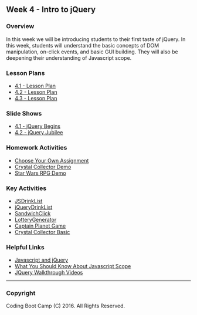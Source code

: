 ## Week 4 - Intro to jQuery

### Overview
In this week we will be introducing students to their first taste of jQuery. In this week, students will understand the basic concepts of DOM manipulation, on-click events, and basic GUI building. They will also be deepening their understanding of Javascript scope. 

### Lesson Plans
* [4.1 - Lesson Plan](1-Class-Content/4.1/4.1-Lessonplan.md)
* [4.2 - Lesson Plan](1-Class-Content/4.2/4.2-Lessonplan.md)
* [4.3 - Lesson Plan](1-Class-Content/4.3/4.3-Lessonplan.md)

### Slide Shows
* [4.1 - jQuery Begins](1-Class-Content/4.1/Slide-Shows)
* [4.2 - jQuery Jubilee](1-Class-Content/4.2/Slide-Shows)

### Homework Activities
* [Choose Your Own Assignment](2-Homework/Instructions/homework_instructions.md)
* [Crystal Collector Demo](2-Homework/Instructions/homework_demos/crystalsCollector_demo.mp4)
* [Star Wars RPG Demo](2-Homework/Instructions/homework_demos/starwars_demo.mp4)

### Key Activities 
* [JSDrinkList](1-Class-Content/4.1/Activities/2-JSDrinkList)
* [jQueryDrinkList](1-Class-Content/4.1/Activities/4-jQueryDrinkList)
* [SandwichClick](1-Class-Content/4.1/Activities/6-SandwichClick)
* [LotteryGenerator](1-Class-Content/4.1/Activities/8-LotteryGenerator)
* [Captain Planet Game](1-Class-Content/4.2/Activities/1-CaptainPlanetGame)
* [Crystal Collector Basic](1-Class-Content/4.2/Activities/3-CrystalExample)

### Helpful Links
* [Javascript and jQuery](http://www.amazon.com/JavaScript-JQuery-Interactive-Front-End-Development/dp/1118531647/ref=sr_1_1?s=books&ie=UTF8&qid=1460751938&sr=1-1)
* [What You Should Know About Javascript Scope](https://spin.atomicobject.com/2014/10/20/javascript-scope-closures/)
* [JQuery Walkthrough Videos](https://www.youtube.com/playlist?list=PLgJ8UgkiorCn05TQ1Ui8_lTnhizYcEFX7)

-------

### Copyright 
Coding Boot Camp (C) 2016. All Rights Reserved.
